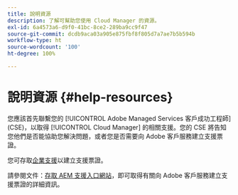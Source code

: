 ```yaml
---
title: 說明資源
description: 了解可幫助您使用 Cloud Manager 的資源。
exl-id: 6a4573a6-d9f0-41bc-8ce2-289ba9cc9f47
source-git-commit: dcdb9aca03a905e875fbf8f805d7a7ae7b5b594b
workflow-type: ht
source-wordcount: '100'
ht-degree: 100%

---
```



# 說明資源 {#help-resources}

您應該首先聯繫您的 [!UICONTROL Adobe Managed Services 客戶成功工程師] (CSE)，以取得 [!UICONTROL Cloud Manager] 的相關支援。您的 CSE 將告知您他們是否能協助您解決問題，或者您是否需要向 Adobe 客戶服務建立支援票證。

您可存取[企業支援](https://experienceleague.adobe.com/?support-tab=home#support)以建立支援票證。

請參閱文件：[存取 AEM 支援入口網站](https://helpx.adobe.com/tw/enterprise/using/support-and-expert-services.html)，即可取得有關向 Adobe 客戶服務建立支援票證的詳細資訊。
